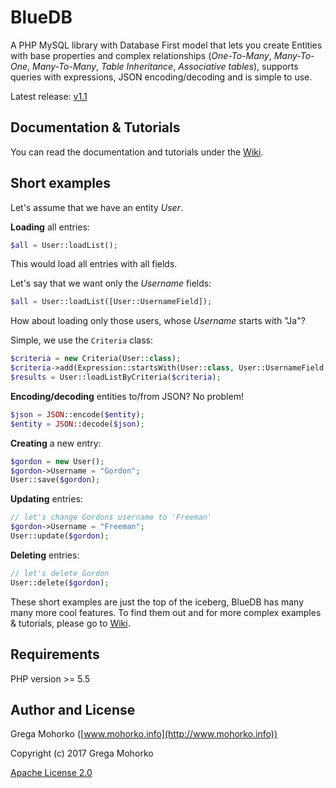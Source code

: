 # BlueDB

A PHP MySQL library with Database First model that lets you create Entities with base properties and complex relationships (*One-To-Many*, *Many-To-One*, *Many-To-Many*, *Table Inheritance*, *Associative tables*), supports queries with expressions, JSON encoding/decoding and is simple to use.

Latest release: [v1.1](https://github.com/GregaMohorko/bluedb/releases/latest)

## Documentation & Tutorials

You can read the documentation and tutorials under the [Wiki](https://github.com/GregaMohorko/bluedb/wiki).

## Short examples

Let's assume that we have an entity *User*.

**Loading** all entries:
```PHP
$all = User::loadList();
```
This would load all entries with all fields.

Let's say that we want only the *Username* fields:
```PHP
$all = User::loadList([User::UsernameField]);
```

How about loading only those users, whose *Username* starts with "Ja"?

Simple, we use the `Criteria` class:
```PHP
$criteria = new Criteria(User::class);
$criteria->add(Expression::startsWith(User::class, User::UsernameField, "Ja"));
$results = User::loadListByCriteria($criteria);
```

**Encoding/decoding** entities to/from JSON? No problem!
```PHP
$json = JSON::encode($entity);
$entity = JSON::decode($json);
```

**Creating** a new entry:
```PHP
$gordon = new User();
$gordon->Username = "Gordon";
User::save($gordon);
```

**Updating** entries:
```PHP
// let's change Gordons username to 'Freeman'
$gordon->Username = "Freeman";
User::update($gordon);
```

**Deleting** entries:
```PHP
// let's delete Gordon
User::delete($gordon);
```

These short examples are just the top of the iceberg, BlueDB has many many more cool features. To find them out and for more complex examples & tutorials, please go to [Wiki](https://github.com/GregaMohorko/bluedb/wiki).

## Requirements

PHP version >= 5.5

## Author and License

Grega Mohorko ([www.mohorko.info](http://www.mohorko.info))

Copyright (c) 2017 Grega Mohorko

[Apache License 2.0](./LICENSE)
